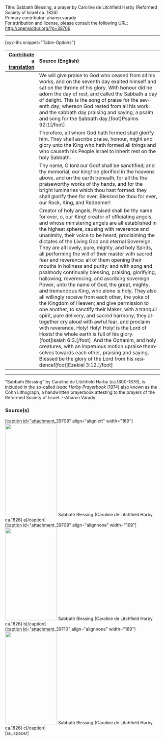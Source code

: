 <html>
<head></head>
<body>
Title: Sabbath Blessing, a prayer by Caroline de Litchfield Harby (Reformed Society of Israel ca. 1826)<br />
Primary contributor: aharon.varady<br />
For attribution and license, please consult the following URL: <a href="http://opensiddur.org/?p=39706">http://opensiddur.org/?p=39706</a>
<p />
<hr />

[xyz-ihs snippet="Table-Options"]<table style="margin-left: auto; margin-right: auto;" class="draggable">
<thead><tr><th id="x" style="text-align: right;"><a href="/translate/" target="_blank" rel="noopener">Contribute a translation</a></th><th style="text-align: left;">Source (English)</th></tr></thead>
<tbody>
<tr><td style="vertical-align:top;">
<div class="liturgy" lang="he" style="text-align: right;">

</div></td>

<td style="vertical-align:top;">
<div class="english" lang="en" style="text-align: left;">
We will give praise to God who ceased from all his works, 
and on the seventh day exalted himself 
and sat on the throne of his glory. 
With honour did he adorn the day of rest, 
and called the Sabbath a day of delight. 
This is the song of praise for the seventh day, 
whereon God rested from all his work: 
and the sabbath day praising and saying, 
a psalm and song for the Sabbath day.[foot]Psalms 92:1[/foot]
</div></td></tr>


<tr><td style="vertical-align:top;">
<div class="liturgy" lang="he" style="text-align: right;">

</div></td>

<td style="vertical-align:top;">
<div class="english" lang="en" style="text-align: left;">
Therefore, all whom God hath formed shall glorify him. 
They shall ascribe praise, honour, might and glory 
unto the King who hath formed all things 
and who causeth his People Israel to inherit rest on the holy Sabbath.
</div></td></tr>


<tr><td style="vertical-align:top;">
<div class="liturgy" lang="he" style="text-align: right;">

</div></td>

<td style="vertical-align:top;">
<div class="english" lang="en" style="text-align: left;">
Thy name, O lord our God! shall be sanctified; 
and thy memorial, our king! be glorified 
in the heavens above, 
and on the earth beneath, 
for all the the praiseworthy works of thy hands, 
and for the bright luminaries which thou hast formed: 
they shall glorify thee for ever. 
Blessed be thou for ever, our Rock, King, and Redeemer!
</div></td></tr>


<tr><td style="vertical-align:top;">
<div class="liturgy" lang="he" style="text-align: right;">

</div></td>

<td style="vertical-align:top;">
<div class="english" lang="en" style="text-align: left;">
Creator of holy angels, 
Praised shall be thy name for ever, o, our King! 
creator of officiating angels, 
and whose ministering angels are all established in the highest sphere, 
causing with reverence and unanimity, their voice to be heard, 
proclaiming the dictates of the Living God and eternal Sovereign. 
They are all lovely, pure, mighty, and holy Spirits, 
all performing the will of their master with sacred fear and reverence: 
all of them opening their mouths in holiness and purity: 
and with song and psalmody 
continually blessing, praising, 
glorifying, hallowing, 
reverencing, and ascribing sovereign Power, unto the name of God, 
the great, mighty, and tremendous King, who alone is holy. 
They also all willingly receive from each other, the yoke of the Kingdom of Heaven; 
and give permission to one another, to sanctify their Maker, 
with a tranquil spirit, pure delivery, and sacred harmony; 
they altogether cry aloud with awful fear, and proclaim with reverence, 
Holy! Holy! Holy! is the Lord of Hosts! the whole earth is full of his glory.[foot]Isaiah 6:3.[/foot]&nbsp; 
And the Ophanim, and holy creatures, with an impetuous motion 
upraise themselves towards each other, 
praising and saying, 
Blessed be the glory of the Lord from his residence![foot]Ezekiel 3:12.[/foot]
</div></td></tr>
</tbody></table>

<hr />

"Sabbath Blessing" by Caroline de Litchfield Harby (ca.1800-1876), is included in the so-called <em>Isaac Harby Prayerbook</em> (1974) also known as the Cohn Lithograph, a handwritten prayerbook attesting to the prayers of the Reformed Society of Israel. --Aharon Varady

<h3>Source(s)</h3>

<span style="float: right;">[caption id="attachment_39708" align="alignleft" width="169"]<a href="https://opensiddur.org/wp-content/uploads/2021/10/Sabbath-Blessing-Caroline-de-Litchfield-Harby-ca.1826-a-scaled.jpg"><img src="https://opensiddur.org/wp-content/uploads/2021/10/Sabbath-Blessing-Caroline-de-Litchfield-Harby-ca.1826-a-169x300.jpg" alt="" width="169" height="300" class="size-medium wp-image-39708" /></a> Sabbath Blessing (Caroline de Litchfield Harby ca.1826) a[/caption]</span> <span style="float: left;">[caption id="attachment_39709" align="alignnone" width="169"]<a href="https://opensiddur.org/wp-content/uploads/2021/10/Sabbath-Blessing-Caroline-de-Litchfield-Harby-ca.1826-b-scaled.jpg"><img src="https://opensiddur.org/wp-content/uploads/2021/10/Sabbath-Blessing-Caroline-de-Litchfield-Harby-ca.1826-b-169x300.jpg" alt="" width="169" height="300" class="size-medium wp-image-39709" /></a> Sabbath Blessing (Caroline de Litchfield Harby ca.1826) b[/caption]</span> <span style="float: left;">[caption id="attachment_39710" align="alignnone" width="169"]<a href="https://opensiddur.org/wp-content/uploads/2021/10/Sabbath-Blessing-Caroline-de-Litchfield-Harby-ca.1826-c-scaled.jpg"><img src="https://opensiddur.org/wp-content/uploads/2021/10/Sabbath-Blessing-Caroline-de-Litchfield-Harby-ca.1826-c-169x300.jpg" alt="" width="169" height="300" class="size-medium wp-image-39710" /></a> Sabbath Blessing (Caroline de Litchfield Harby ca.1826) c[/caption]</span>[su_spacer]

&nbsp;
</body>
</html>